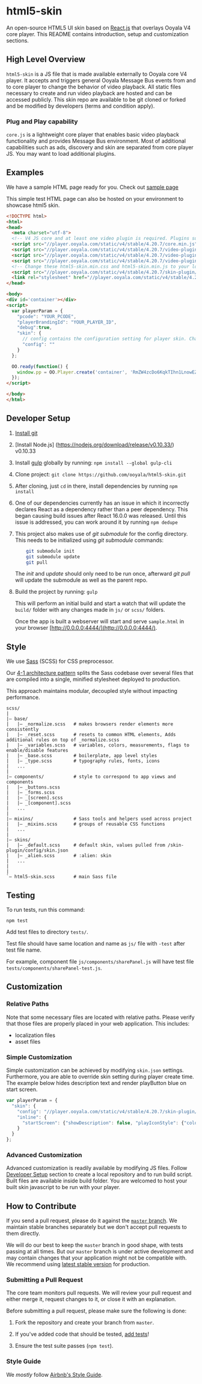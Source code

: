 # html5-skin
An open-source HTML5 UI skin based on [React.js](https://github.com/facebook/react) that overlays Ooyala V4 core player. This README contains introduction, setup and customization sections.

## High Level Overview
`html5-skin` is a JS file that is made available externally to Ooyala core V4 player. It accepts and triggers general Ooyala Message Bus events from and to core player to change the behavior of video playback. All static files necessary to create and run video playback are hosted and can be accessed publicly. This skin repo are available to be git cloned or forked and be modified by developers (terms and condition apply).

### Plug and Play capability
`core.js` is a lightweight core player that enables basic video playback functionality and provides Message Bus environment. Most of additional capabilities such as ads, discovery and skin are separated from core player JS. You may want to load additional plugins.

## Examples
We have a sample HTML page ready for you. Check out [sample page](http://debug.ooyala.com/ea/index.html?ec=RmZW4zcDo6KqkTIhn1LnowEZyUYn5Tb2&pbid=26e2e3c1049c4e70ae08a242638b5c40&pcode=5zb2wxOlZcNCe_HVT3a6cawW298X&core_player=http%3A%2F%2Fplayer.ooyala.com%2Fstatic%2Fv4%2Fproduction%2Flatest%2Fcore.min.js&video_plugins=http%3A%2F%2Fplayer.ooyala.com%2Fstatic%2Fv4%2Fproduction%2Flatest%2Fvideo-plugin%2Fmain_html5.min.js%0Ahttp%3A%2F%2Fplayer.ooyala.com%2Fstatic%2Fv4%2Fproduction%2Flatest%2Fvideo-plugin%2Fosmf_flash.min.js%0Ahttp%3A%2F%2Fplayer.ooyala.com%2Fstatic%2Fv4%2Fproduction%2Flatest%2Fvideo-plugin%2Fbit_wrapper.min.js&html5_skin=http%3A%2F%2Fplayer.ooyala.com%2Fstatic%2Fv4%2Fproduction%2Flatest%2Fskin-plugin%2Fhtml5-skin.min.js&skin_asset=http%3A%2F%2Fplayer.ooyala.com%2Fstatic%2Fv4%2Fproduction%2Flatest%2Fskin-plugin%2Fhtml5-skin.min.css&skin_config=http%3A%2F%2Fplayer.ooyala.com%2Fstatic%2Fv4%2Fproduction%2Flatest%2Fskin-plugin%2Fskin.json&ad_plugin=http%3A%2F%2Fplayer.ooyala.com%2Fstatic%2Fv4%2Fproduction%2Flatest%2Fad-plugin%2Ffreewheel.min.js&additional_plugins=http%3A%2F%2Fplayer.ooyala.com%2Fstatic%2Fv4%2Fproduction%2Flatest%2Fother-plugin%2Fdiscovery_api.min.js&options=%7B%22freewheel-ads-manager%22%3A%7B%22fw_video_asset_id%22%3A%22NqcGg4bzoOmMiV35ZttQDtBX1oNQBnT-%22%2C%22html5_ad_server%22%3A%22http%3A%2F%2Fg1.v.fwmrm.net%22%2C%22fw_android_ad_server%22%3A%22http%3A%2F%2Fg1.v.fwmrm.net%2F%22%2C%22html5_player_profile%22%3A%2290750%3Aooyala_html5%22%2C%22fw_android_player_profile%22%3A%2290750%3Aooyala_android%22%2C%22fw_mrm_network_id%22%3A%22380912%22%7D%7D)

This simple test HTML page can also be hosted on your environment to showcase html5 skin.
```html
<!DOCTYPE html>
<html>
<head>
  <meta charset="utf-8">
  <!-- V4 JS core and at least one video plugin is required. Plugins such as skin, discovery and Advertising need to be loaded separately -->
  <script src="//player.ooyala.com/static/v4/stable/4.20.7/core.min.js"></script>
  <script src="//player.ooyala.com/static/v4/stable/4.20.7/video-plugin/main_html5.min.js"></script>
  <script src="//player.ooyala.com/static/v4/stable/4.20.7/video-plugin/osmf_flash.min.js"></script>
  <script src="//player.ooyala.com/static/v4/stable/4.20.7/video-plugin/bit_wrapper.min.js"></script>
  <!-- Change these html5-skin.min.css and html5-skin.min.js to your local build if necessary -->
  <script src="//player.ooyala.com/static/v4/stable/4.20.7/skin-plugin/html5-skin.min.js"></script>
  <link rel="stylesheet" href="//player.ooyala.com/static/v4/stable/4.20.7/skin-plugin/html5-skin.min.css"/>
</head>

<body>
<div id='container'></div>
<script>
  var playerParam = {
    "pcode": "YOUR_PCODE",
    "playerBrandingId": "YOUR_PLAYER_ID",
    "debug":true,
    "skin": {
      // config contains the configuration setting for player skin. Change to your local config when necessary.
      "config": ""
    }
  };

  OO.ready(function() {
    window.pp = OO.Player.create('container', 'RmZW4zcDo6KqkTIhn1LnowEZyUYn5Tb2', playerParam);
  });
</script>

</body>
</html>
```

## Developer Setup
1. [Install git](https://git-scm.com/book/en/v2/Getting-Started-Installing-Git)

2. [Install Node.js] (https://nodejs.org/download/release/v0.10.33/) v0.10.33

3. Install [gulp](http://gulpjs.com) globally by running: `npm install --global gulp-cli`

4. Clone project: `git clone https://github.com/ooyala/html5-skin.git`

5. After cloning, just `cd` in there, install dependencies by running `npm install`

6. One of our dependencies currently has an issue in which it incorrectly declares React as a dependency rather than a peer dependency. This began causing build issues after React 16.0.0 was released. Until this issue is addressed, you can work around it by running `npm dedupe`

7. This project also makes use of *git submodule* for the config directory. This needs to be initialized
using *git submodule* commands:
   ```sh
       git submodule init
       git submodule update
       git pull
   ```
   The *init* and *update* should only need to be run once, afterward *git pull* will update the submodule as well as the parent repo.

8. Build the project by running: `gulp`

   This will perform an initial build and start a watch that will update the `build/` folder with any changes made in `js/` or `scss/` folders.

   Once the app is built a webserver will start and serve `sample.html` in your browser [http://0.0.0.0:4444/](http://0.0.0.0:4444/).

## Style
We use [Sass](http://sass-lang.com/) (SCSS) for CSS preprocessor.

Our [4-1 architecture pattern](http://sass-guidelin.es/#the-7-1-pattern) splits the Sass codebase over several files that are compiled into a single, minified stylesheet deployed to production.

This approach maintains modular, decoupled style without impacting performance.

```
scss/
|
|– base/
|   |– _normalize.scss   # makes browsers render elements more consistently
|   |– _reset.scss       # resets to common HTML elements, Adds additional rules on top of _normalize.scss
|   |– _variables.scss   # variables, colors, measurements, flags to enable/disable features
|   |– _base.scss        # boilerplate, app level styles
|   |– _type.scss        # typography rules, fonts, icons
|   ...
|
|– components/           # style to correspond to app views and components
|   |– _buttons.scss
|   |– _forms.scss
|   |– _[screen].scss
|   |– _[component].scss
|   ...
|
|– mixins/               # Sass tools and helpers used across project
|   |– _mixins.scss      # groups of reusable CSS functions
|   ...
|
|– skins/
|   |– _default.scss     # default skin, values pulled from /skin-plugin/config/skin.json
|   |– _alien.scss       # :alien: skin
|   ...
|
|
`– html5-skin.scss       # main Sass file
```

## Testing
To run tests, run this command:

    npm test

Add test files to directory `tests/`.

Test file should have same location and name as `js/` file with `-test` after test file name.

For example, component file `js/components/sharePanel.js` will have test file `tests/components/sharePanel-test.js`.

## Customization

### Relative Paths
Note that some necessary files are located with relative paths. Please verify that those files are properly placed in your web application. This includes:
- localization files
- asset files

### Simple Customization
Simple customization can be achieved by modifying `skin.json` settings. Furthermore, you are able to override skin setting during player create time. The example below hides description text and render playButton blue on start screen.

```javascript
var playerParam = {
  "skin": {
    "config": "//player.ooyala.com/static/v4/stable/4.20.7/skin-plugin/skin.json",
    "inline": {
      "startScreen": {"showDescription": false, "playIconStyle": {"color": "blue"}}
    }
  }
};
```

### Advanced Customization
Advanced customization is readily available by modifying JS files. Follow [Developer Setup](#developer-setup) section to create a local repository and to run build script. Built files are available inside build folder. You are welcomed to host your built skin javascript to be run with your player.

## How to Contribute

If you send a pull request, please do it against the [`master` branch](https://github.com/ooyala/html5-skin/tree/master). We maintain stable branches separately but we don't accept pull requests to them directly.

We will do our best to keep the `master` branch in good shape, with tests passing at all times. But our `master` branch is under active development and may contain changes that your application might not be compatible with. We recommend using [latest stable version](https://github.com/ooyala/html5-skin/tree/stable) for production.

### Submitting a Pull Request
The core team monitors pull requests. We will review your pull request and either merge it, request changes to it, or close it with an explanation.

Before submitting a pull request, please make sure the following is done:

1. Fork the repository and create your branch from `master`.

2. If you've added code that should be tested, [add tests](https://github.com/ooyala/html5-skin#testing)!

3. Ensure the test suite passes (`npm test`).

### Style Guide
We *mostly* follow [Airbnb's Style Guide](https://github.com/airbnb/javascript).
